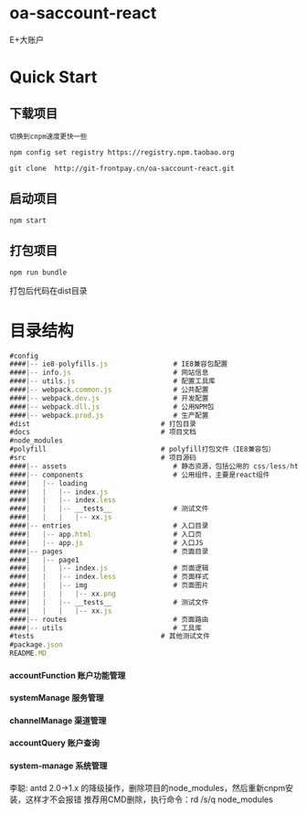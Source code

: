 # oa-saccount-react

E+大账户

# Quick Start

## 下载项目
```
切换到cnpm速度更快一些

npm config set registry https://registry.npm.taobao.org
```

```
git clone  http://git-frontpay.cn/oa-saccount-react.git
```


## 启动项目

```
npm start
```

## 打包项目

```
npm run bundle
```

打包后代码在dist目录


# 目录结构

```javascript
#config
####|-- ie8-polyfills.js                # IE8兼容包配置
####|-- info.js                         # 网站信息
####|-- utils.js                        # 配置工具库
####|-- webpack.common.js               # 公共配置
####|-- webpack.dev.js                  # 开发配置
####|-- webpack.dll.js                  # 公用NPM包
####|-- webpack.prod.js                 # 生产配置
#dist                                # 打包目录
#docs                                # 项目文档
#node_modules                        
#polyfill                            # polyfill打包文件（IE8兼容包）
#src                                 # 项目源码
####|-- assets                          # 静态资源，包括公用的 css/less/html/images 等
####|-- components                      # 公用组件，主要是react组件
####|   |-- loading
####|   |   |-- index.js
####|   |   |-- index.less
####|   |   |-- __tests__               # 测试文件
####|   |   |   |-- xx.js
####|-- entries                         # 入口目录
####|   |-- app.html                    # 入口页
####|   |-- app.js                      # 入口JS
####|-- pages                           # 页面目录
####|   |-- page1                       
####|   |   |-- index.js                # 页面逻辑
####|   |   |-- index.less              # 页面样式
####|   |   |-- img                     # 页面图片
####|   |   |   |-- xx.png          
####|   |   |-- __tests__               # 测试文件
####|   |   |   |-- xx.js
####|-- routes                          # 页面路由
####|-- utils                           # 工具库
#tests                               # 其他测试文件
#package.json                        
README.MD
```




#### accountFunction 账户功能管理
#### systemManage 服务管理
#### channelManage 渠道管理
#### accountQuery 账户查询
#### system-manage 系统管理












李聪:
antd 2.0->1.x 的降级操作，删除项目的node_modules，然后重新cnpm安装，这样才不会报错
推荐用CMD删除，执行命令：rd /s/q node_modules
